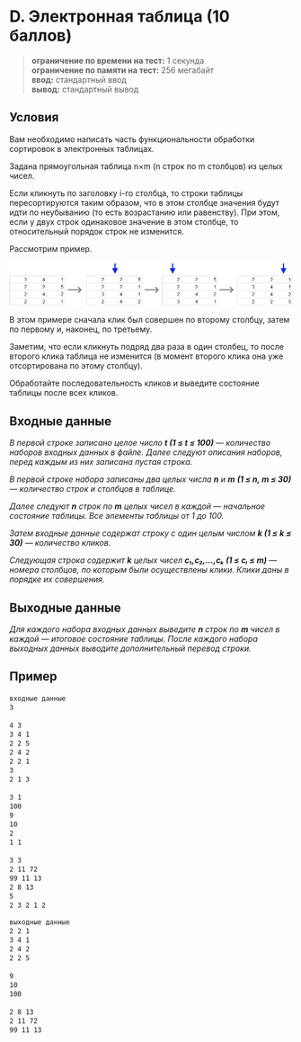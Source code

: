﻿# D. Электронная таблица (10 баллов)
> **ограничение по времени на тест:** 1 секунда  
> **ограничение по памяти на тест:** 256 мегабайт  
> **ввод:** стандартный ввод  
> **вывод:** стандартный вывод

## Условия
Вам необходимо написать часть функциональности обработки сортировок в электронных таблицах.

Задана прямоугольная таблица n×m (n строк по m столбцов) из целых чисел.

Если кликнуть по заголовку i-го столбца, то строки таблицы пересортируются таким образом, что в этом столбце значения будут идти по неубыванию (то есть возрастанию или равенству). При этом, если у двух строк одинаковое значение в этом столбце, то относительный порядок строк не изменится.

Рассмотрим пример.

<!-- https://route256.contest.codeforces.com/espresso/116db34c3e62de509bab8989c3cbe8b7bfe43917.png --> 

![Пример](./TaskD.png)

В этом примере сначала клик был совершен по второму столбцу, затем по первому и, наконец, по третьему.

Заметим, что если кликнуть подряд два раза в один столбец,
то после второго клика таблица не изменится (в момент второго клика она уже отсортирована по этому столбцу).

Обработайте последовательность кликов и выведите состояние таблицы после всех кликов.

## Входные данные
*В первой строке записано целое число **t (1 ≤ t ≤ 100)** — количество наборов входных данных в файле.
Далее следуют описания наборов, перед каждым из них записана пустая строка.*  

*В первой строке набора записаны два целых числа **n** и **m** **(1 ≤ n, m ≤ 30)** — количество строк
и столбцов в таблице.*  

*Далее следуют **n** строк по **m** целых чисел в каждой — начальное состояние таблицы.
Все элементы таблицы от 1 до 100.*  

*Затем входные данные содержат строку с один целым числом **k (1 ≤ k ≤ 30)** — количество кликов.*  

*Следующая строка содержит **k** целых чисел **c₁,c₂,…,cₖ (1 ≤ cₗ ≤ m)** — номера столбцов,
по которым были осуществлены клики. Клики даны в порядке их совершения.*  

## Выходные данные
*Для каждого набора входных данных выведите **n** строк по **m** чисел в каждой — итоговое состояние таблицы.
После каждого набора выходных данных выводите дополнительный перевод строки.*

## Пример
```plaintext
входные данные
3

4 3
3 4 1
2 2 5
2 4 2
2 2 1
3
2 1 3

3 1
100
9
10
2
1 1

3 3
2 11 72
99 11 13
2 8 13
5
2 3 2 1 2
```
```plaintext
выходные данные
2 2 1
3 4 1
2 4 2
2 2 5

9
10
100

2 8 13
2 11 72
99 11 13

```